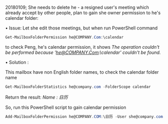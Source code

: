 20180109; She needs to delete he - a resigned user's meeting which already accept by other people, plan to gain she owner permission to he's calendar folder: 

• Issue: 
Let she edit those meetings, but when run PowerShell command 
```powershell
Get-MailboxFolderPermission he@COMPANY.Com:\calendar 
```
to check Peng, he's  calendar permission, it shows 
*The operation couldn't be performed because 'he@COMPANY.Com:\calendar' couldn't be found.*

• Solution :

This mailbox have non English folder names, to check the calendar folder name
```powershell
Get-MailboxFolderStatistics he@company.com -FolderScope calendar 
```
Return the result:
*Name                              : 日历*

So, run this PowerShell script to gain calendar permission
```powershell
Add-MailboxFolderPermission he@COMPANY.COM:\日历 -User she@company.com -AccessRight Owner 
```
